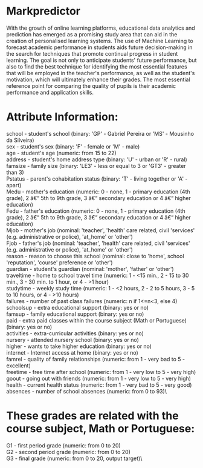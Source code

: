 # Markpredictor

With the growth of online learning platforms, educational data analytics and prediction has emerged as a promising study area that can aid in the creation of personalised learning systems. The use of Machine Learning to forecast academic performance in students aids future decision-making in the search for techniques that promote continual progress in student learning. The goal is not only to anticipate students' future performance, but also to find the best technique for identifying the most essential features that will be employed in the teacher's performance, as well as the student's motivation, which will ultimately enhance their grades. The most essential reference point for comparing the quality of pupils is their academic performance and application skills.

# Attribute Information:
school - student's school (binary: 'GP' - Gabriel Pereira or 'MS' - Mousinho da Silveira)\
sex - student's sex (binary: 'F' - female or 'M' - male)\
age - student's age (numeric: from 15 to 22)\
address - student's home address type (binary: 'U' - urban or 'R' - rural)\
famsize - family size (binary: 'LE3' - less or equal to 3 or 'GT3' - greater than 3)\
Pstatus - parent's cohabitation status (binary: 'T' - living together or 'A' - apart)\
Medu - mother's education (numeric: 0 - none, 1 - primary education (4th grade), 2 â€“ 5th to 9th grade, 3 â€“ secondary education or 4 â€“ higher education)\
Fedu - father's education (numeric: 0 - none, 1 - primary education (4th grade), 2 â€“ 5th to 9th grade, 3 â€“ secondary education or 4 â€“ higher education)\
Mjob - mother's job (nominal: 'teacher', 'health' care related, civil 'services' (e.g. administrative or police), 'at_home' or 'other')\
Fjob - father's job (nominal: 'teacher', 'health' care related, civil 'services' (e.g. administrative or police), 'at_home' or 'other')\
reason - reason to choose this school (nominal: close to 'home', school 'reputation', 'course' preference or 'other')\
guardian - student's guardian (nominal: 'mother', 'father' or 'other')\
traveltime - home to school travel time (numeric: 1 - <15 min., 2 - 15 to 30 min., 3 - 30 min. to 1 hour, or 4 - >1 hour)\
studytime - weekly study time (numeric: 1 - <2 hours, 2 - 2 to 5 hours, 3 - 5 to 10 hours, or 4 - >10 hours)\
failures - number of past class failures (numeric: n if 1<=n<3, else 4)\
schoolsup - extra educational support (binary: yes or no)\
famsup - family educational support (binary: yes or no)\
paid - extra paid classes within the course subject (Math or Portuguese) (binary: yes or no)\
activities - extra-curricular activities (binary: yes or no)\
nursery - attended nursery school (binary: yes or no)\
higher - wants to take higher education (binary: yes or no)\
internet - Internet access at home (binary: yes or no)\
famrel - quality of family relationships (numeric: from 1 - very bad to 5 - excellent)\
freetime - free time after school (numeric: from 1 - very low to 5 - very high)\
goout - going out with friends (numeric: from 1 - very low to 5 - very high)\
health - current health status (numeric: from 1 - very bad to 5 - very good)\
absences - number of school absences (numeric: from 0 to 93)\

# These grades are related with the course subject, Math or Portuguese:
G1 - first period grade (numeric: from 0 to 20)\
G2 - second period grade (numeric: from 0 to 20)\
G3 - final grade (numeric: from 0 to 20, output target)\
